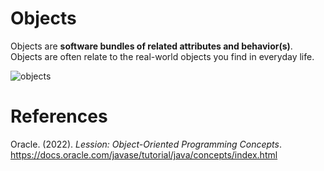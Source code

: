 # Objects 

Objects are **software bundles of related 
attributes and behavior(s)**. Objects are 
often relate to the real-world objects you 
find in everyday life. 

![objects](https://user-images.githubusercontent.com/109105989/194971984-cd641736-e61a-4084-8c1d-e6f605ee33c6.png)

# References 
Oracle. (2022). *Lession: Object-Oriented Programming Concepts*. <https://docs.oracle.com/javase/tutorial/java/concepts/index.html>  
